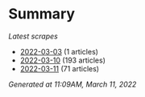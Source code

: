 # Summary
*Latest scrapes*
* [2022-03-03](https://github.com/nuuuwan/news_lk/blob/data/news_lk.2022-03-03.json) (1 articles)
* [2022-03-10](https://github.com/nuuuwan/news_lk/blob/data/news_lk.2022-03-10.json) (193 articles)
* [2022-03-11](https://github.com/nuuuwan/news_lk/blob/data/news_lk.2022-03-11.json) (71 articles)

*Generated at 11:09AM, March 11, 2022*